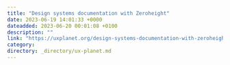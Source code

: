 ```yaml
---
title: "Design systems documentation with Zeroheight"
date: 2023-06-19 14:01:33 +0000
dateadded: 2023-06-20 00:01:08 +0100
description: ""
link: "https://uxplanet.org/design-systems-documentation-with-zeroheight-394329cb438f?source=rss----819cc2aaeee0---4"
category:
directory: _directory/ux-planet.md
---
```

